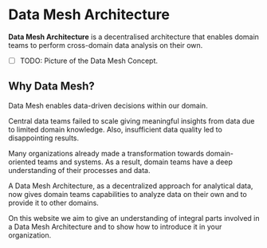 # Data Mesh Architecture

**Data Mesh Architecture** is a decentralised architecture that enables domain teams to perform cross-domain data analysis on their own.

- [ ] TODO: Picture of the Data Mesh Concept.

## Why Data Mesh?

Data Mesh enables data-driven decisions within our domain.

Central data teams failed to scale giving meaningful insights from data due to limited domain knowledge. 
Also, insufficient data quality led to disappointing results.

Many organizations already made a transformation towards domain-oriented teams and systems.
As a result, domain teams have a deep understanding of their processes and data.

A Data Mesh Architecture, as a decentralized approach for analytical data, now gives domain teams capabilities to analyze data on their own and to provide it to other domains.

On this website we aim to give an understanding of integral parts involved in a Data Mesh Architecture and to show how to introduce it in your organization.




